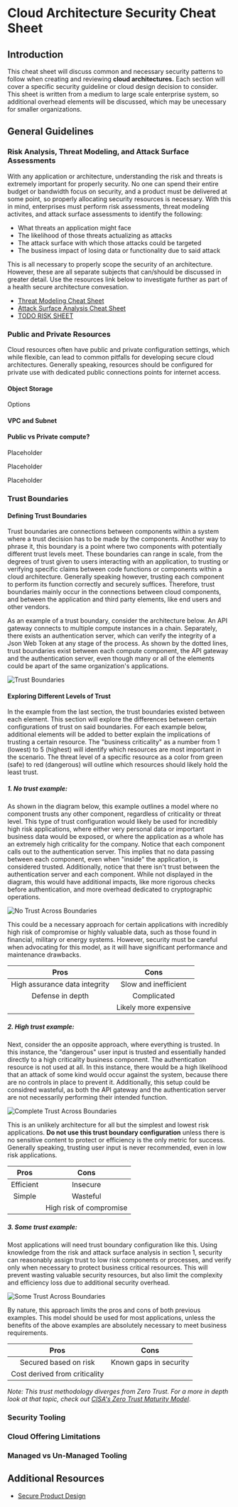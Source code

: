 # Cloud Architecture Security Cheat Sheet

## Introduction

This cheat sheet will discuss common and necessary security patterns to follow when creating and reviewing **cloud architectures.** Each section will cover a specific security guideline or cloud design decision to consider. This sheet is written from a medium to large scale enterprise system, so additional overhead elements will be discussed, which may be unecessary for smaller organizations.




## General Guidelines

### Risk Analysis, Threat Modeling, and Attack Surface Assessments

With any application or architecture, understanding the risk and threats is extremely important for properly security. No one can spend their entire budget or bandwidth focus on security, and a product must be delivered at some point, so properly allocating security resources is necessary.
With this in mind, enterprises must perform risk assessments, threat modeling activites, and attack surface assessments to identify the following:

- What threats an application might face
- The likelihood of those threats actualizing as attacks
- The attack surface with which those attacks could be targeted
- The business impact of losing data or functionality due to said attack

This is all necessary to properly scope the security of an architecture. However, these are all separate subjects that can/should be discussed in greater detail. Use the resources link below to investigate further as part of a health secure architecture convesation.

- [Threat Modeling Cheat Sheet](https://cheatsheetseries.owasp.org/cheatsheets/Threat_Modeling_Cheat_Sheet.html)
- [Attack Surface Analysis Cheat Sheet](https://cheatsheetseries.owasp.org/cheatsheets/Attack_Surface_Analysis_Cheat_Sheet.html)
- [TODO RISK SHEET]()


### Public and Private Resources
Cloud resources often have public and private configuration settings, which while flexible, can lead to common pitfalls for developing secure cloud architectures. Generally speaking, resources should be configured for private use with dedicated public connections points for internet access.  

#### Object Storage
Options 


#### VPC and Subnet


#### Public vs Private compute?


Placeholder

Placeholder

Placeholder



### Trust Boundaries


#### Defining Trust Boundaries
Trust boundaries are connections between components within a system where a trust decision has to be made by the components. Another way to phrase it, this boundary is a point where two components with potentially different trust levels meet. These boundaries can range in scale, from the degrees of trust given to users interacting with an application, to trusting or verifying specific claims between code functions or components within a cloud architecture. Generally speaking however, trusting each component to perform its function correctly and securely suffices. Therefore, trust boundaries mainly occur in the connections between cloud components, and between the application and third party elements, like end users and other vendors.  

As an example of a trust boundary, consider the architecture below. An API gateway connects to multiple compute instances in a chain. Separately, there exists an authentication server, which can verify the integrity of a Json Web Token at any stage of the process. As shown by the dotted lines, trust boundaries exist between each compute component, the API gateway and the authentication server, even though many or all of the elements could be apart of the same organization's applications. 


![Trust Boundaries](../assets/Secure_Cloud_Architecture_Trust_Boundaries_1.png)



#### Exploring Different Levels of Trust
In the example from the last section, the trust boundaries existed between each element. This section will explore the differences between certain configurations of trust on said boundaries. For each example below, additional elements will be added to better explain the implications of trusting a certain resource. The "business criticality" as a number from 1 (lowest) to 5 (highest) will identify which resources are most important in the scenario. The threat level of a specific resource as a color from green (safe) to red (dangerous) will outline which resources should likely hold the least trust.


##### 1. No trust example:
As shown in the diagram below, this example outlines a model where no component trusts any other component, regardless of criticality or threat level. This type of trust configuration would likely be used for incredibly high risk applications, where either very personal data or important business data would be exposed, or where the application as a whole has an extremely high criticality for the company. Notice that each component calls out to the authentication server. This implies that no data passing between each component, even when "inside" the application, is considered trusted. Additionally, notice that there isn't trust between the authentication server and each component. While not displayed in the diagram, this would have additional impacts, like more rigorous checks before authentication, and more overhead dedicated to cryptographic operations.

![No Trust Across Boundaries](../assets/Secure_Cloud_Architecture_Trust_Boundaries_2.png)

This could be a necessary approach for certain applications with incredibly high risk of compromise or highly valuable data, such as those found in financial, military or energy systems. However, security must be careful when advocating for this model, as it will have significant performance and maintenance drawbacks. 

|            Pros               |         Cons          |
|:-----------------------------:|:---------------------:|
| High assurance data integrity | Slow and inefficient  |
|       Defense in depth        |      Complicated      |
|                               | Likely more expensive |

##### 2. High trust example:
Next, consider the an opposite approach, where everything is trusted. In this instance, the "dangerous" user input is trusted and essentially handed directly to a high criticality business component. The authentication resource is not used at all. In this instance, there would be a high likelihood that an attack of some kind would occur against the system, because there are no controls in place to prevent it. Additionally, this setup could be considred wasteful, as both the API gateway and the authentication server are not necessarily performing their intended function.

![Complete Trust Across Boundaries](../assets/Secure_Cloud_Architecture_Trust_Boundaries_3.png)

This is an unlikely architecture for all but the simplest and lowest risk applications. **Do not use this trust boundary configuration** unless there is no sensitive content to protect or efficiency is the only metric for success. Generally speaking, trusting user input is never recommended, even in low risk applications.

| Pros      | Cons                    |
|:---------:|:-----------------------:|
| Efficient |        Insecure         |
|  Simple   |        Wasteful         |
|           | High risk of compromise |


##### 3. Some trust example:
Most applications will need trust boundary configuration like this. Using knowledge from the risk and attack surface analysis in section 1, security can reasonably assign trust to low risk components or processes, and verify only when necessary to protect business critical resources. This will prevent wasting valuable security resources, but also limit the complexity and efficiency loss due to additional security overhead.

![Some Trust Across Boundaries](../assets/Secure_Cloud_Architecture_Trust_Boundaries_4.png)

By nature, this approach limits the pros and cons of both previous examples. This model should be used for most applications, unless the benefits of the above examples are absolutely necessary to meet business requirements.

|              Pros             |          Cons          |
|:-----------------------------:|:----------------------:|
|     Secured based on risk     | Known gaps in security |
| Cost derived from criticality |                        |


*Note: This trust methodology diverges from Zero Trust. For a more in depth look at that topic, check out [CISA's Zero Trust Maturity Model](https://www.cisa.gov/sites/default/files/2023-04/zero_trust_maturity_model_v2_508.pdf)*.


### Security Tooling




### Cloud Offering Limitations




### Managed vs Un-Managed Tooling




## Additional Resources
- [Secure Product Design](https://cheatsheetseries.owasp.org/cheatsheets/Secure_Product_Design_Cheat_Sheet.html)
